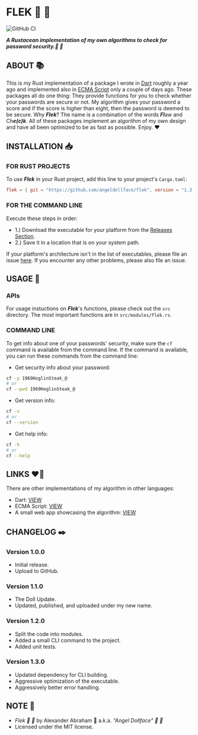# FLEK :crab: :ribbon:

![GitHub CI](https://github.com/angeldollface/flek/actions/workflows/rust.yml/badge.svg)

***A Rustacean implementation of my own algorithms to check for password security.:crab: :ribbon:***

## ABOUT :books:

This is my Rust implementation of a package I wrote in [Dart](https://github.com/angeldollface/securitycheck) roughly a year ago and implemented also in [ECMA Script](https://github.com/angeldollface/vulcheck) only a couple of days ago. These packages all do one thing: They provide functions for you to check whether your passwords are secure or not. My algorithm gives your password a score and if the score is higher than eight, then the password is deemed to be secure. Why ***Flek***? The name is a combination of the words ***Fl***aw and Ch***e(c)k***. All of these packages implement an algorithm of my own design and have all been optimized to be as fast as possible. Enjoy. :heart:

## INSTALLATION :inbox_tray:

### FOR RUST PROJECTS

To use ***Flek*** in your Rust project, add this line to your project's `Cargo.toml`:

```TOML
flek = { git = "https://github.com/angeldollface/flek", version = "1.3.0" }
```

### FOR THE COMMAND LINE

Execute these steps in order:

- 1.) Download the executable for your platform from the [Releases Section](https://github.com/angeldollface/flek/releases).
- 2.) Save it in a location that is on your system path.

If your platform's architecture isn't in the list of executables, please file an issue [here](https://github.com/angeldollface/flek/issues). If you encounter any other problems, please also file an issue.

## USAGE :hammer:

### APIs

For usage instuctions on ***Flek***'s functions, please check out the `src` directory. The most important functions are in `src/modules/flek.rs`.

### COMMAND LINE

To get info about one of your passwords' security, make sure the `cf` command is available from the command line. If the command is available, you can run these commands from the command line:

- Get security info about your password:

```bash
cf -p 1969HoglinSteak_@
# or
cf --pwd 1969HoglinSteak_@
```

- Get version info:

```bash
cf -v
# or
cf --version
```

- Get help info:

```bash
cf -h
# or
cf --help
```

## LINKS :heart_on_fire:

There are other implementations of my algorithm in other languages:

- Dart: [VIEW](https://github.com/angeldollface/securitycheck)
- ECMA Script: [VIEW](https://github.com/angeldollface/vulcheck)
- A small web app showcasing the algorithm: [VIEW](https://github.com/angeldollface/vcheck)

## CHANGELOG :black_nib:

### Version 1.0.0

- Initial release.
- Upload to GitHub.

### Version 1.1.0

- The Doll Update.
- Updated, published, and uploaded under my new name.

### Version 1.2.0

- Split the code into modules.
- Added a small CLI command to the project.
- Added unit tests.

### Version 1.3.0

- Updated dependency for CLI building.
- Aggressive optimization of the executable.
- Aggressively better error handling.

## NOTE :scroll:

- *Flek :crab: :ribbon:* by Alexander Abraham :black_heart: a.k.a. *"Angel Dollface" :dolls: :ribbon:*
- Licensed under the MIT license.
